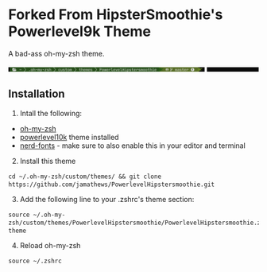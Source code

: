 # Forked From HipsterSmoothie's Powerlevel9k Theme

A bad-ass oh-my-zsh theme.

![screenshot](screenshot.png)


## Installation
1. Intall the following:
* [oh-my-zsh](https://github.com/robbyrussell/oh-my-zsh)
* [powerlevel10k](https://github.com/romkatv/powerlevel10k) theme installed
* [nerd-fonts](https://github.com/ryanoasis/nerd-fonts/tree/master/patched-fonts/FiraMono/Regular/complete) - make sure to also enable this in your editor and terminal
2. Install this theme
```
cd ~/.oh-my-zsh/custom/themes/ && git clone https://github.com/jamathews/PowerlevelHipstersmoothie.git
```

3. Add the following line to your .zshrc's theme section:

```
source ~/.oh-my-zsh/custom/themes/PowerlevelHipstersmoothie/PowerlevelHipstersmoothie.zsh-theme
```
4. Reload oh-my-zsh

```
source ~/.zshrc
```
